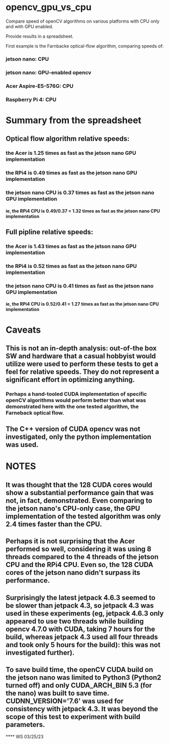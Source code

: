 # opencv_gpu_vs_cpu

Compare speed of openCV algorithms on various platforms with CPU only and with GPU enabled.

Provide results in a spreadsheet.

First example is the Farnbacke optical-flow algorithm, comparing speeds of:

### jetson nano:         CPU
### jetson nano:         GPU-enabled opencv
### Acer Aspire-E5-576G: CPU
### Raspberry Pi 4:      CPU

# Summary from the spreadsheet

## Optical flow algorithm relative speeds:

### the Acer is 1.25 times as fast as the jetson nano GPU implementation

### the RPi4 is 0.49 times as fast as the jetson nano GPU implementation

### the jetson nano CPU is 0.37 times as fast as the jetson nano GPU implementation
#### ie, the RPi4 CPU is 0.49/0.37 = 1.32 times as fast as the jetson nano CPU implementation

## Full pipline relative speeds:

### the Acer is 1.43 times as fast as the jetson nano GPU implementation

### the RPi4 is 0.52 times as fast as the jetson nano GPU implementation

### the jetson nano CPU is 0.41 times as fast as the jetson nano GPU implementation
#### ie, the RPi4 CPU is 0.52/0.41 = 1.27 times as fast as the jetson nano CPU implementation

# Caveats

## This is not an in-depth analysis: out-of-the box SW and hardware that a casual hobbyist would utilize were used to perform these tests to get a feel for relative speeds. They do not represent a significant effort in optimizing anything.

### Perhaps a hand-tooled CUDA implementation of specific openCV algorithms would perform better than what was demonstrated here with the one tested algorithm, the Farneback optical flow.

## The C++ version of CUDA opencv was not investigated, only the python implementation was used.

# NOTES

## It was thought that the 128 CUDA cores would show a substantial performance gain that was not, in fact, demonstrated. Even comparing to the jetson nano's CPU-only case, the GPU implementation of the tested algorithm was only 2.4 times faster than the CPU.

## Perhaps it is not surprising that the Acer performed so well, considering it was using 8 threads compared to the 4 threads of the jetson CPU and the RPi4 CPU. Even so, the 128 CUDA cores of the jetson nano didn't surpass its performance.

## Surprisingly the latest jetpack 4.6.3 seemed to be slower than jetpack 4.3, so jetpack 4.3 was used in these experiments (eg, jetpack 4.6.3 only appeared to use two threads while building opencv 4.7.0 with CUDA, taking 7 hours for the build, whereas jetpack 4.3 used all four threads and took only 5 hours for the build): this was not investigated further).

## To save build time, the openCV CUDA build on the jetson nano was limited to Python3 (Python2 turned off) and only CUDA_ARCH_BIN 5.3 (for the nano) was built to save time. CUDNN_VERSION='7.6' was used for consistency with jetpack 4.3. It was beyond the scope of this test to experiment with build parameters. 

**** WS 03/25/23


